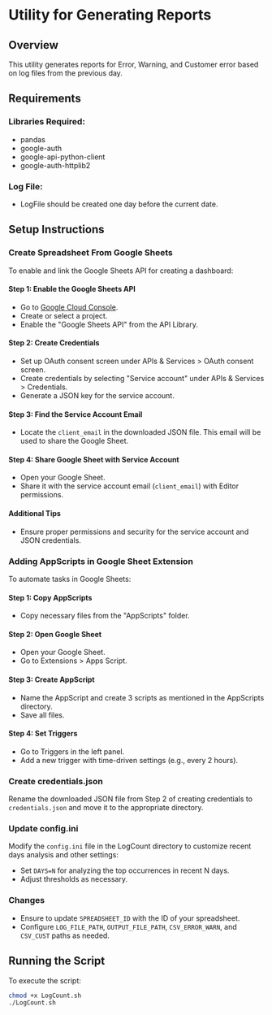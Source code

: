 # Utility for Generating Reports

## Overview
This utility generates reports for Error, Warning, and Customer error based on log files from the previous day.

## Requirements
### Libraries Required:
- pandas
- google-auth
- google-api-python-client
- google-auth-httplib2

### Log File:
- LogFile should be created one day before the current date.

## Setup Instructions

### Create Spreadsheet From Google Sheets
To enable and link the Google Sheets API for creating a dashboard:

#### Step 1: Enable the Google Sheets API
- Go to [Google Cloud Console](https://console.cloud.google.com/).
- Create or select a project.
- Enable the "Google Sheets API" from the API Library.

#### Step 2: Create Credentials
- Set up OAuth consent screen under APIs & Services > OAuth consent screen.
- Create credentials by selecting "Service account" under APIs & Services > Credentials.
- Generate a JSON key for the service account.

#### Step 3: Find the Service Account Email
- Locate the `client_email` in the downloaded JSON file. This email will be used to share the Google Sheet.

#### Step 4: Share Google Sheet with Service Account
- Open your Google Sheet.
- Share it with the service account email (`client_email`) with Editor permissions.

#### Additional Tips
- Ensure proper permissions and security for the service account and JSON credentials.

### Adding AppScripts in Google Sheet Extension
To automate tasks in Google Sheets:

#### Step 1: Copy AppScripts
- Copy necessary files from the "AppScripts" folder.

#### Step 2: Open Google Sheet
- Open your Google Sheet.
- Go to Extensions > Apps Script.

#### Step 3: Create AppScript
- Name the AppScript and create 3 scripts as mentioned in the AppScripts directory.
- Save all files.

#### Step 4: Set Triggers
- Go to Triggers in the left panel.
- Add a new trigger with time-driven settings (e.g., every 2 hours).

### Create credentials.json
Rename the downloaded JSON file from Step 2 of creating credentials to `credentials.json` and move it to the appropriate directory.

### Update config.ini
Modify the `config.ini` file in the LogCount directory to customize recent days analysis and other settings:

- Set `DAYS=N` for analyzing the top occurrences in recent N days.
- Adjust thresholds as necessary.

### Changes
- Ensure to update `SPREADSHEET_ID` with the ID of your spreadsheet.
- Configure `LOG_FILE_PATH`, `OUTPUT_FILE_PATH`, `CSV_ERROR_WARN`, and `CSV_CUST` paths as needed.

## Running the Script
To execute the script:

```bash
chmod +x LogCount.sh
./LogCount.sh
